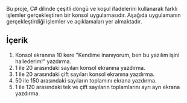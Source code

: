 Bu proje, C# dilinde çeşitli döngü ve koşul ifadelerini kullanarak farklı işlemler gerçekleştiren bir konsol uygulamasıdır. Aşağıda uygulamanın gerçekleştirdiği işlemler ve açıklamaları yer almaktadır.

## İçerik

1. Konsol ekranına 10 kere "Kendime inanıyorum, ben bu yazılım işini hallederim!" yazdırma.
2. 1 ile 20 arasındaki sayıları konsol ekranına yazdırma.
3. 1 ile 20 arasındaki çift sayıları konsol ekranına yazdırma.
4. 50 ile 150 arasındaki sayıların toplamını ekrana yazdırma.
5. 1 ile 120 arasındaki tek ve çift sayıların toplamlarını ayrı ayrı ekrana yazdırma.
